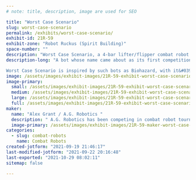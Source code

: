 ```yaml
---
# note: title, description, image are used for SEO

title: "Worst Case Scenario"
slug: worst-case-scenario
permalink: /exhibits/worst-case-scenario/
exhibit-id: 21R-59
exhibit-zone: "Robot Ruckus (Spirit Building)"
space-number: ""
description: "Worst Case Scenario, a 4-bar lifter/flipper combat robot. "
description-long: "A bot whose name came about as its first competition drew closer. With dream-designs in mind, realistic compromises must always be made. It name isn&#039;t intimidating, because it isn&#039;t YOUR worst case scenario, its own design is the worst-case, time-crunch compromise of what we want to build, and had reasonable time to build. Behold, The mediocrity! 

Worst Case Scenario is inspired by such bots as Biohazard, with it&#039;s 4-bar lifter/flipper arm. If weight permits, WCS will be powered by six 18v Dewalt drills, 4 on drive, and 2 on the weapon. "
image: /assets/images/exhibit-images/21R-59-exhibit-worst-case-scenario-wcs-large.JPG
image-primary: 
  small: /assets/images/exhibit-images/21R-59-exhibit-worst-case-scenario-wcs-small.JPG
  medium: /assets/images/exhibit-images/21R-59-exhibit-worst-case-scenario-wcs-medium.JPG
  large: /assets/images/exhibit-images/21R-59-exhibit-worst-case-scenario-wcs-large.JPG
  full: /assets/images/exhibit-images/21R-59-exhibit-worst-case-scenario-wcs-full.JPG
maker: 
  name: "Alex Grant / A.G. Robotics "
  description: " A.G. Robotics has been competing in combat robot tournaments since 2002, from age 11. "
  image-primary: /assets/images/exhibit-images/21R-59-maker-worst-case-scenario-a-g-logo-medium.JPG
categories: 
  - slug: combat-robots
    name: Combat Robots
created-jotform: "2021-09-19 21:46:17"
last-modified-jotform: "2021-09-22 20:16:48"
last-exported: "2021-10-29 08:02:11"
sitemap: false

---
```

